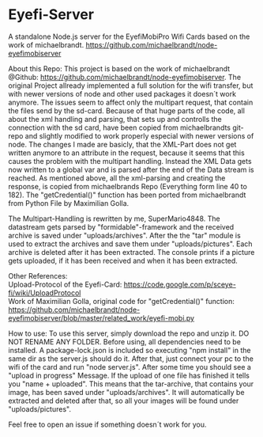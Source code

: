# Eyefi-Server 
A standalone Node.js server for the EyefiMobiPro Wifi Cards based on the work of michaelbrandt. https://github.com/michaelbrandt/node-eyefimobiserver

About this Repo:
This project is based on the work of michaelbrandt @Github: https://github.com/michaelbrandt/node-eyefimobiserver.
The original Project allready implemented a full solution for the wifi transfer, but with newer versions of node and other used packages it doesn´t work anymore. The issues seem to affect only the multipart request, that contain the files send by the sd-card.
Because of that huge parts of the code, all about the xml handling and parsing, that sets up and controlls the connection with the sd card, have been copied from michaelbrandts git-repo and slightly modified to work properly especial with newer versions of node.
The changes I made are basicly, that the XML-Part does not get written anymore to an attribute in the request, because it seems that this causes the problem with the multipart handling. Instead the XML Data gets now written to a global var and is parsed after the end of the Data stream is reached. As mentioned above, all the xml-parsing and creating the response, is copied from michaelbrands Repo (Everything form line 40 to 182).
The "getCredential()" function has been ported from michaelbrandt from Python File by Maximilian Golla.

The Multipart-Handling is rewritten by me, SuperMario4848. The datastream gets parsed by "formidable"-framework and the received archive is saved under "uploads/archives". After the the "tar" module is used to extract the archives and save them under "uploads/pictures". Each archive is deleted after it has been extracted. The console prints if a picture gets uploaded, if it has been received and when it has been extracted.

Other References:<br>
Upload-Protocol of the Eyefi-Card: https://code.google.com/p/sceye-fi/wiki/UploadProtocol<br>
Work of Maximilian Golla, original code for "getCredential()" function: https://github.com/michaelbrandt/node-eyefimobiserver/blob/master/related_work/eyefi-mobi.py

How to use:
To use this server, simply download the repo and unzip it. DO NOT RENAME ANY FOLDER. Before using, all dependencies need to be installed. A package-lock.json is included so executing "npm install" in the same dir as the server.js should do it. After that, just connect your pc to the wifi of the card and run "node server.js". After some time you should see a "upload in progress" Message. If the upload of one file has finished it tells you "name + uploaded". This means that the tar-archive, that contains your image, has been saved under "uploads/archives". It will automatically be extracted and deleted after that, so all your images will be found under "uploads/pictures".

Feel free to open an issue if something doesn´t work for you.
